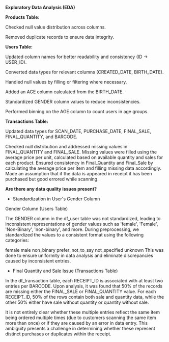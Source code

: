 
**Exploratory Data Analysis (EDA)**

**Products Table:**

Checked null value distribution across columns.

Removed duplicate records to ensure data integrity.

**Users Table:**

Updated column names for better readability and consistency (ID -> USER_ID).

Converted data types for relevant columns (CREATED_DATE, BIRTH_DATE).

Handled null values by filling or filtering where necessary.

Added an AGE column calculated from the BIRTH_DATE.

Standardized GENDER column values to reduce inconsistencies.

Performed binning on the AGE column to count users in age groups.

**Transactions Table:**

Updated data types for SCAN_DATE, PURCHASE_DATE, FINAL_SALE, FINAL_QUANTITY, and BARCODE.

Checked null distribution and addressed missing values in FINAL_QUANTITY and FINAL_SALE. Missing values were filled using the average price per unit, calculated based on available quantity and sales for each product.
Ensured consistency in Final_Quantity and Final_Sale by calculating the average price per item and filling missing data accordingly. Made an assumption that if the data is appeared in receipt it has been purchased but good errored while scanning. 

**Are there any data quality issues present?**

- Standardization in User's Gender Column
  
Gender Column (Users Table)

The GENDER column in the df_user table was not standardized, leading to inconsistent representations of gender values such as 'female', 'Female', 'Non-Binary', 'non-binary', and more. During preprocessing, we standardized the values to a consistent format using the following categories:

female
male
non_binary
prefer_not_to_say
not_specified
unknown
This was done to ensure uniformity in data analysis and eliminate discrepancies caused by inconsistent entries.

- Final Quantity and Sale Issue (Transactions Table)
  
In the df_transaction table, each RECEIPT_ID is associated with at least two entries per BARCODE. Upon analysis, it was found that 50% of the records are missing either the FINAL_SALE or FINAL_QUANTITY value. For each RECEIPT_ID, 50% of the rows contain both sale and quantity data, while the other 50% either have sale without quantity or quantity without sale.

It is not entirely clear whether these multiple entries reflect the same item being ordered multiple times (due to customers scanning the same item more than once) or if they are caused by an error in data entry. This ambiguity presents a challenge in determining whether these represent distinct purchases or duplicates within the receipt.
